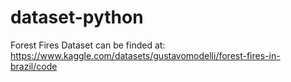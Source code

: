 # dataset-python
Forest Fires Dataset can be finded at: https://www.kaggle.com/datasets/gustavomodelli/forest-fires-in-brazil/code
